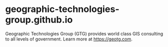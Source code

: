 # geographic-technologies-group.github.io
Geographic Technologies Group (GTG) provides world class GIS consulting to all levels of government. Learn more at https://geotg.com.
